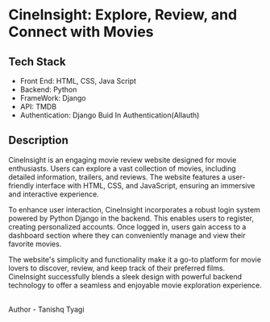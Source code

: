 <h1> CineInsight:  Explore, Review, and Connect with Movies </h1>
<h2>Tech Stack</h2>
<ul>
  <li>Front End: HTML, CSS, Java Script</li>
  <li>Backend: Python</li>
  <li>FrameWork: Django</li>
  <li>API: TMDB</li>
  <li>Authentication: Django Buid In Authentication(Allauth)</li>
</ul>
<h2>Description</h2>
<p>
  CineInsight is an engaging movie review website designed for movie enthusiasts. Users can explore a vast collection of movies, including detailed information,     trailers, and reviews. The website features a user-friendly interface with HTML, CSS, and JavaScript, ensuring an immersive and interactive experience.
</p>
<p>
  To enhance user interaction, CineInsight incorporates a robust login system powered by Python Django in the backend. This enables users to register, creating personalized accounts. Once logged in, users gain access to a dashboard section where they can conveniently manage and view their favorite movies.
</p>
<p>
  The website's simplicity and functionality make it a go-to platform for movie lovers to discover, review, and keep track of their preferred films. CineInsight successfully blends a sleek design with powerful backend technology to offer a seamless and enjoyable movie exploration experience.
</p>
<br>
Author - Tanishq Tyagi
